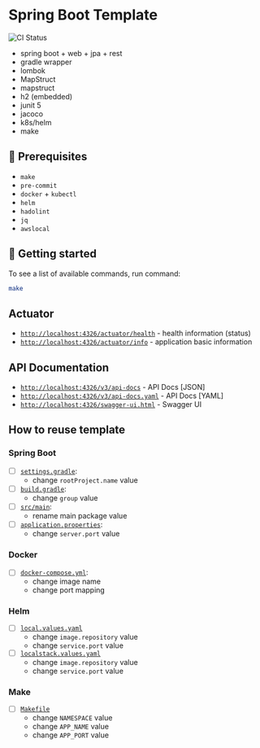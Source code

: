 # Spring Boot Template

![CI Status](https://github.com/lomasz/spring-boot-template/workflows/CI/badge.svg)

* spring boot + web + jpa + rest
* gradle wrapper
* lombok
* MapStruct
* mapstruct
* h2 (embedded)
* junit 5
* jacoco
* k8s/helm
* make

## :memo: Prerequisites

* `make`
* `pre-commit`
* `docker` + `kubectl`
* `helm`
* `hadolint`
* `jq`
* `awslocal`

## :rocket: Getting started

To see a list of available commands, run command:

```bash
make
```

## Actuator

* [`http://localhost:4326/actuator/health`](http://localhost:4326/actuator/health) - health information (status)
* [`http://localhost:4326/actuator/info`](http://localhost:4326/actuator/info) - application basic information

## API Documentation

* [`http://localhost:4326/v3/api-docs`](http://localhost:4326/v3/api-docs) - API Docs [JSON]
* [`http://localhost:4326/v3/api-docs.yaml`](http://localhost:4326/v3/api-docs.yaml) - API Docs [YAML]
* [`http://localhost:4326/swagger-ui.html`](http://localhost:4326/swagger-ui.html) - Swagger UI

## How to reuse template

### Spring Boot

- [ ] [`settings.gradle`](settings.gradle):
  * change `rootProject.name` value
- [ ] [`build.gradle`](build.gradle):
  * change `group` value
- [ ] [`src/main`](src/main):
  * rename main package value
- [ ] [`application.properties`](src/main/resources/application.properties):
  * change `server.port` value

### Docker

- [ ] [`docker-compose.yml`](docker-compose.yml):
  * change image name
  * change port mapping

### Helm

- [ ] [`local.values.yaml`](local.values.yaml)
  * change `image.repository` value
  * change `service.port` value
- [ ] [`localstack.values.yaml`](localstack.values.yaml)
  * change `image.repository` value
  * change `service.port` value

### Make

- [ ] [`Makefile`](Makefile)
  * change `NAMESPACE` value
  * change `APP_NAME` value
  * change `APP_PORT` value
